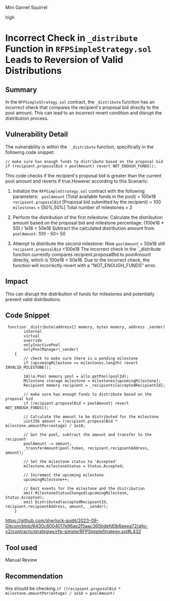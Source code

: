 Mini Garnet Squirrel

high

# Incorrect Check in `_distribute` Function in `RFPSimpleStrategy.sol` Leads to Reversion of Valid Distributions
## Summary
In the `RFPSimpleStrategy.sol` contract, the `_distribute` function has an incorrect check that compares the recipient's proposal bid directly to the pool amount. This can lead to an incorrect revert condition and disrupt the distribution process.
## Vulnerability Detail
The vulnerability is within the ` _distribute` function, specifically in the following code snippet:
```solidity
// make sure has enough funds to distribute based on the proposal bid
if (recipient.proposalBid > poolAmount) revert NOT_ENOUGH_FUNDS();
```
This code checks if the recipient's proposal bid is greater than the current pool amount and reverts if true.However according to this 
Scenario:
  1)  Initialize the `RFPSimpleStrategy.sol` contract with the following parameters:
       ` poolAmount` (Total available funds in the pool) = 100e18
        `recipient.proposalBid` (Proposal bid submitted by the recipient) = 100
       ` milestones` = [50%,50%]
        Total number of milestones = 2

  2)  Perform the distribution of the first milestone:
        Calculate the distribution amount based on the proposal bid and milestone percentage: (100e18 * 50) / 1e18 = 50e18
        Subtract the calculated distribution amount from `poolAmount`: 100 - 50= 50

  3)  Attempt to distribute the second milestone:
        Now `poolAmount` = 50e18
        still `recipient.proposalBid` =100e18
        The incorrect check in the `_distribute function currently compares recipient.proposalBid to poolAmount directly, which is 100e18 > 50e18.
        Due to the incorrect check, the function will incorrectly revert with a "NOT_ENOUGH_FUNDS" error.
## Impact
This can disrupt the distribution of funds for milestones and potentially prevent valid distributions.

## Code Snippet
```solidity
 function _distribute(address[] memory, bytes memory, address _sender)
        internal
        virtual
        override
        onlyInactivePool
        onlyPoolManager(_sender)
    {
        // check to make sure there is a pending milestone
        if (upcomingMilestone >= milestones.length) revert INVALID_MILESTONE();

        IAllo.Pool memory pool = allo.getPool(poolId);
        Milestone storage milestone = milestones[upcomingMilestone];
        Recipient memory recipient = _recipients[acceptedRecipientId];

        // make sure has enough funds to distribute based on the proposal bid
        if (recipient.proposalBid > poolAmount) revert NOT_ENOUGH_FUNDS();

        // Calculate the amount to be distributed for the milestone
        uint256 amount = (recipient.proposalBid * milestone.amountPercentage) / 1e18;

        // Get the pool, subtract the amount and transfer to the recipient
        poolAmount -= amount;
        _transferAmount(pool.token, recipient.recipientAddress, amount);

        // Set the milestone status to 'Accepted'
        milestone.milestoneStatus = Status.Accepted;

        // Increment the upcoming milestone
        upcomingMilestone++;

        // Emit events for the milestone and the distribution
        emit MilestoneStatusChanged(upcomingMilestone, Status.Accepted);
        emit Distributed(acceptedRecipientId, recipient.recipientAddress, amount, _sender);
    }
   ```
https://github.com/sherlock-audit/2023-09-Gitcoin/blob/6430c8004017e96ae2f5aac365bdefd0b6eeea72/allo-v2/contracts/strategies/rfp-simple/RFPSimpleStrategy.sol#L432
## Tool used

Manual Review

## Recommendation
this should be checking `if ((recipient.proposalBid * milestone.amountPercentage) / 1e18 > poolAmount)`
